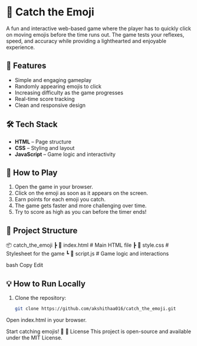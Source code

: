 # 🎯 Catch the Emoji

A fun and interactive web-based game where the player has to quickly click on moving emojis before the time runs out. The game tests your reflexes, speed, and accuracy while providing a lighthearted and enjoyable experience.

## 📌 Features
- Simple and engaging gameplay
- Randomly appearing emojis to click
- Increasing difficulty as the game progresses
- Real-time score tracking
- Clean and responsive design

## 🛠️ Tech Stack
- **HTML** – Page structure
- **CSS** – Styling and layout
- **JavaScript** – Game logic and interactivity

## 🚀 How to Play
1. Open the game in your browser.
2. Click on the emoji as soon as it appears on the screen.
3. Earn points for each emoji you catch.
4. The game gets faster and more challenging over time.
5. Try to score as high as you can before the timer ends!

## 📂 Project Structure
📦 catch_the_emoji
┣ 📜 index.html # Main HTML file
┣ 📜 style.css # Stylesheet for the game
┗ 📜 script.js # Game logic and interactions

bash
Copy
Edit

## 💡 How to Run Locally
1. Clone the repository:
   ```bash
   git clone https://github.com/akshithaa016/catch_the_emoji.git
Open index.html in your browser.

Start catching emojis! 🎉
📜 License
This project is open-source and available under the MIT License.

